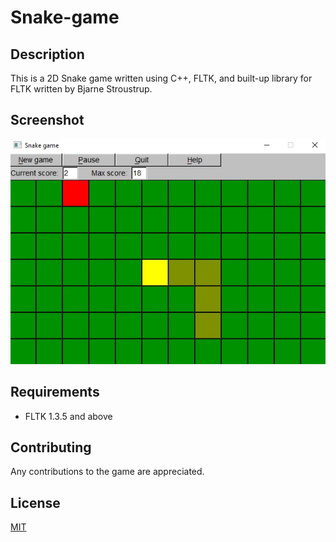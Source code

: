 # Snake-game

## Description

This is a 2D Snake game written using C++, FLTK, and built-up library for FLTK written by Bjarne Stroustrup.

## Screenshot

![Screenshot](https://github.com/WumpusHunter/Snake-game/blob/master/Snake%20game/Screenshots/SnakeGame1.jpg)

## Requirements

* FLTK 1.3.5 and above

## Contributing

Any contributions to the game are appreciated.

## License

[MIT](https://github.com/WumpusHunter/Snake-game/blob/master/LICENSE.md)
